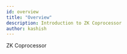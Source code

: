 ```yaml
---
id: overview
title: "Overview"
description: Introduction to ZK Coprocessor
author: kashish
---
```


ZK Coprocessor
